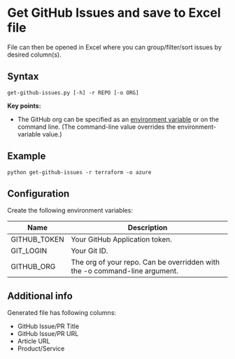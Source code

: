 # Get GitHub Issues and save to Excel file

File can then be opened in Excel where you can group/filter/sort issues by desired column(s).

## Syntax

`get-github-issues.py [-h] -r REPO [-o ORG]`

**Key points:**
- The GitHub org can be specified as an [environment variable](#configuration) or on the command line. (The command-line value overrides the environment-variable value.)

## Example

`python get-github-issues -r terraform -o azure`

## Configuration

Create the following environment variables:

| Name         | Description                                                                |
|--------------|----------------------------------------------------------------------------|
| GITHUB_TOKEN | Your GitHub Application token.                                             |
| GIT_LOGIN    | Your Git ID.                                                               |
| GITHUB_ORG   | The org of your repo. Can be overridden with the -o command-line argument. |

## Additional info

Generated file has following columns:

- GitHub Issue/PR Title
- GitHub Issue/PR URL
- Article URL
- Product/Service
